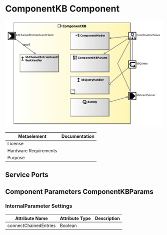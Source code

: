 <!--- This file is generated from the ComponentKB.componentDocumentation model --->
<!--- do not modify this file manually as it will by automatically overwritten by the code generator, modify the model instead and re-generate this file --->

# ComponentKB Component

![ComponentKB-ComponentImage](model/ComponentKBComponentDefinition.jpg)


| Metaelement | Documentation |
|-------------|---------------|
| License |  |
| Hardware Requirements |  |
| Purpose |  |



## Service Ports


## Component Parameters ComponentKBParams

### InternalParameter Settings

| Attribute Name | Attribute Type | Description |
|----------------|----------------|-------------|
| connectChainedEntries | Boolean |  |


